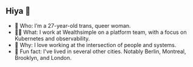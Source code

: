  ## Hiya 👋

- 🎀 Who: I’m a 27-year-old trans, queer woman.
- 👩‍💻 What: I work at Wealthsimple on a platform team, with a focus on Kubernetes and observability.
- 🌻 Why: I love working at the intersection of people and systems. 
- 🥕 Fun fact: I've lived in several other cities. Notably Berlin, Montreal, Brooklyn, and London.
